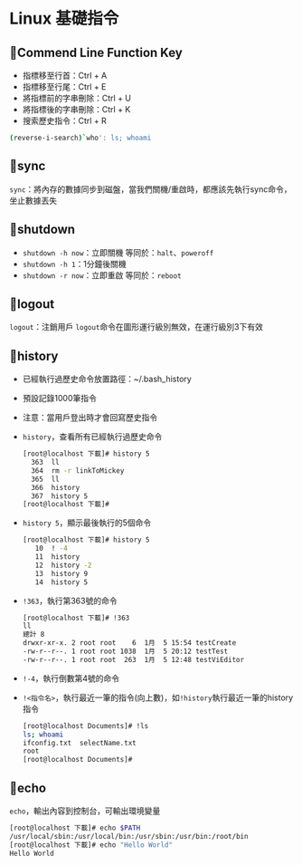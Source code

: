 # Linux 基礎指令
## 🐧Commend Line Function Key
- 指標移至行首：Ctrl + A
- 指標移至行尾：Ctrl + E
- 將指標前的字串刪除：Ctrl + U
- 將指標後的字串刪除：Ctrl + K
- 搜索歷史指令：Ctrl + R
```bash
(reverse-i-search)`who': ls; whoami
```

## 🐧sync
`sync`：將內存的數據同步到磁盤，當我們關機/重啟時，都應該先執行sync命令，坐止數據丟失

## 🐧shutdown
- `shutdown -h now`：立即關機
	等同於：`halt`、`poweroff`
- `shutdown -h 1`：1分鐘後關機
- `shutdown -r now`：立即重啟
	等同於：`reboot`

## 🐧logout
`logout`：注銷用戶
`logout`命令在圖形運行級別無效，在運行級別3下有效

## 🐧history
- 已經執行過歷史命令放置路徑：~/.bash_history
- 預設記錄1000筆指令
- 注意：當用戶登出時才會回寫歷史指令

- `history`，查看所有已經執行過歷史命令
	```bash
	[root@localhost 下載]# history 5
	  363  ll
	  364  rm -r linkToMickey
	  365  ll
	  366  history
	  367  history 5
	[root@localhost 下載]#
	```
- `history 5`，顯示最後執行的5個命令
	```bash
	[root@localhost 下載]# history 5
	   10  ! -4
	   11  history
	   12  history -2
	   13  history 9
	   14  history 5
	```
- `!363`，執行第363號的命令
	```bash
	[root@localhost 下載]# !363
	ll
	總計 8
	drwxr-xr-x. 2 root root    6  1月  5 15:54 testCreate
	-rw-r--r--. 1 root root 1038  1月  5 20:12 testTest
	-rw-r--r--. 1 root root  263  1月  5 12:48 testViEditor
	```
- `!-4`，執行倒數第4號的命令
- `!<指令名>`，執行最近一筆的指令(向上數)，如`!history`執行最近一筆的history指令
	```bash
	[root@localhost Documents]# !ls
	ls; whoami
	ifconfig.txt  selectName.txt
	root
	[root@localhost Documents]#
	```

## 🐧echo
`echo`，輸出內容到控制台，可輸出環境變量
```bash
[root@localhost 下載]# echo $PATH
/usr/local/sbin:/usr/local/bin:/usr/sbin:/usr/bin:/root/bin
[root@localhost 下載]# echo "Hello World"
Hello World
```
